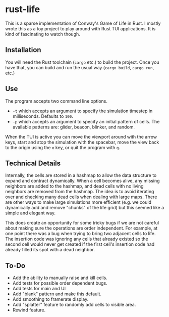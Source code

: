 # rust-life

This is a sparse implementation of Conway's Game of Life in Rust. I mostly wrote
this as a toy project to play around with Rust TUI applications. It is kind of
fascinating to watch though.

## Installation

You will need the Rust toolchain (`cargo` etc.) to build the project. Once you
have that, you can build and run the usual way (`cargo build`, `cargo run`,
etc.)

## Use

The program accepts two command line options.

- `-t` which accepts an argument to specify the simulation timestep in
  milliseconds. Defaults to `100`.
- `-p` which accepts an argument to specify an initial pattern of cells. The
  available patterns are: glider, beacon, blinker, and random.

When the TUI is active you can move the viewport around with the arrow keys,
start and stop the simulation with the spacebar, move the view back to the
origin using the `o` key, or quit the program with `q`.

## Technical Details

Internally, the cells are stored in a hashmap to allow the data structure to
expand and contract dynamically. When a cell becomes alive, any missing
neighbors are added to the hashmap, and dead cells with no living neighbors are
removed from the hashmap. The idea is to avoid iterating over and checking many
dead cells when dealing with large maps. There are other ways to make large
simulations more efficient (e.g. we could dynamically add and remove "chunks" of
the life grid) but this seemed like a simple and elegant way.

This does create an opportunity for some tricky bugs if we are not careful about
making sure the operations are order independent. For example, at one point
there was a bug when trying to bring two adjacent cells to life. The insertion
code was ignoring any cells that already existed so the second cell would never
get created if the first cell's insertion code had already filled its spot with
a dead neighbor.

## To-Do

- Add the ability to manually raise and kill cells.
- Add tests for possible order dependent bugs.
- Add tests for main and UI
- Add "blank" pattern and make this default.
- Add smoothing to framerate display.
- Add "splatter" feature to randomly add cells to visible area.
- Rewind feature.

